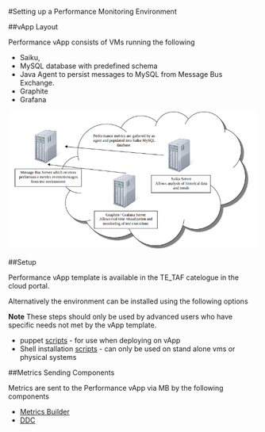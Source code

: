 <head>
    <title>Environment Setup</title>
</head>

#Setting up a Performance Monitoring Environment

##vApp Layout

Performance vApp consists of VMs running the following

* Saiku,
* MySQL database with predefined schema
* Java Agent to persist messages to MySQL from Message Bus Exchange.
* Graphite
* Grafana


![vApp structure](../images/performance_environment.png)

##Setup

Performance vApp template is available in the TE_TAF catelogue in the cloud portal.

Alternatively the environment can be installed using the following options

**Note** These steps should only be used by advanced users who have specific needs not met by the vApp template.

* puppet [scripts](../advanced_developer/environment_set_up_using_puppet.html) - for use when deploying on vApp
* Shell installation [scripts](../advanced_developer/environment_set_up_using_scripts.html) - can only be used on stand alone vms or physical systems

##Metrics Sending Components

Metrics are sent to the Performance vApp via MB by the following components

* [Metrics Builder](../overview/solutions/metrics_builder.html)
* [DDC](../overview/solutions/ddc.html)
